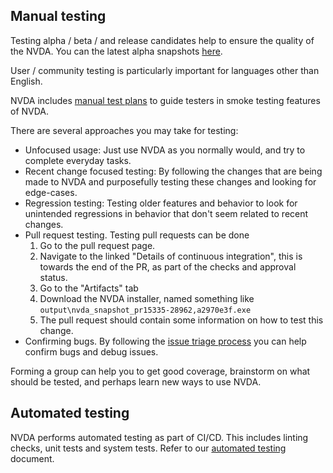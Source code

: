 
## Manual testing

Testing alpha / beta / and release candidates help to ensure the quality of the NVDA.
You can the latest alpha snapshots [here](https://www.nvaccess.org/files/nvda/snapshots/).

User / community testing is particularly important for languages other than English.

NVDA includes [manual test plans](../../tests/manual/README.md) to guide testers in smoke testing features of NVDA.

There are several approaches you may take for testing:
- Unfocused usage: Just use NVDA as you normally would, and try to complete everyday tasks.
- Recent change focused testing: By following the changes that are being made to NVDA and purposefully testing these changes and looking for edge-cases.
- Regression testing: Testing older features and behavior to look for unintended regressions in behavior that don't seem related to recent changes.
- Pull request testing.
Testing pull requests can be done
	1. Go to the pull request page.
	1. Navigate to the linked "Details of continuous integration", this is towards the end of the PR, as part of the checks and approval status.
	1. Go to the "Artifacts" tab
	1. Download the NVDA installer, named something like `output\nvda_snapshot_pr15335-28962,a2970e3f.exe`
	1. The pull request should contain some information on how to test this change.
- Confirming bugs.
By following the [issue triage process](../issues/triage.md) you can help confirm bugs and debug issues.

Forming a group can help you to get good coverage, brainstorm on what should be tested, and perhaps learn new ways to use NVDA.

## Automated testing

NVDA performs automated testing as part of CI/CD.
This includes linting checks, unit tests and system tests.
Refer to our [automated testing](./automated.md) document.
